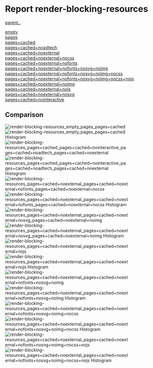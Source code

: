 # Report render-blocking-resources

[parent..](./..)  

[empty](./empty/)  
[pages](./pages/)  
[pages+cached](./pages+cached/)  
[pages+cached+noadtech](./pages+cached+noadtech/)  
[pages+cached+noexternal](./pages+cached+noexternal/)  
[pages+cached+noexternal+nocss](./pages+cached+noexternal+nocss/)  
[pages+cached+noexternal+nofonts](./pages+cached+noexternal+nofonts/)  
[pages+cached+noexternal+nofonts+nosvg+noimg](./pages+cached+noexternal+nofonts+nosvg+noimg/)  
[pages+cached+noexternal+nofonts+nosvg+noimg+nocss](./pages+cached+noexternal+nofonts+nosvg+noimg+nocss/)  
[pages+cached+noexternal+nofonts+nosvg+noimg+nocss+nojs](./pages+cached+noexternal+nofonts+nosvg+noimg+nocss+nojs/)  
[pages+cached+noexternal+noimg](./pages+cached+noexternal+noimg/)  
[pages+cached+noexternal+nojs](./pages+cached+noexternal+nojs/)  
[pages+cached+noexternal+nosvg](./pages+cached+noexternal+nosvg/)  
[pages+cached+nointeractive](./pages+cached+nointeractive/)  

## Comparison

![render-blocking-resources_empty_pages_pages+cached](./render-blocking-resources_empty_pages_pages+cached.png)  
![render-blocking-resources_empty_pages_pages+cached Histogram](./render-blocking-resources_empty_pages_pages+cached+hist.png)  
![render-blocking-resources_pages+cached_pages+cached+nointeractive_pages+cached+noadtech_pages+cached+noexternal](./render-blocking-resources_pages+cached_pages+cached+nointeractive_pages+cached+noadtech_pages+cached+noexternal.png)  
![render-blocking-resources_pages+cached_pages+cached+nointeractive_pages+cached+noadtech_pages+cached+noexternal Histogram](./render-blocking-resources_pages+cached_pages+cached+nointeractive_pages+cached+noadtech_pages+cached+noexternal+hist.png)  
![render-blocking-resources_pages+cached+noexternal_pages+cached+noexternal+nofonts_pages+cached+noexternal+nocss](./render-blocking-resources_pages+cached+noexternal_pages+cached+noexternal+nofonts_pages+cached+noexternal+nocss.png)  
![render-blocking-resources_pages+cached+noexternal_pages+cached+noexternal+nofonts_pages+cached+noexternal+nocss Histogram](./render-blocking-resources_pages+cached+noexternal_pages+cached+noexternal+nofonts_pages+cached+noexternal+nocss+hist.png)  
![render-blocking-resources_pages+cached+noexternal_pages+cached+noexternal+nosvg_pages+cached+noexternal+noimg](./render-blocking-resources_pages+cached+noexternal_pages+cached+noexternal+nosvg_pages+cached+noexternal+noimg.png)  
![render-blocking-resources_pages+cached+noexternal_pages+cached+noexternal+nosvg_pages+cached+noexternal+noimg Histogram](./render-blocking-resources_pages+cached+noexternal_pages+cached+noexternal+nosvg_pages+cached+noexternal+noimg+hist.png)  
![render-blocking-resources_pages+cached+noexternal_pages+cached+noexternal+nojs](./render-blocking-resources_pages+cached+noexternal_pages+cached+noexternal+nojs.png)  
![render-blocking-resources_pages+cached+noexternal_pages+cached+noexternal+nojs Histogram](./render-blocking-resources_pages+cached+noexternal_pages+cached+noexternal+nojs+hist.png)  
![render-blocking-resources_pages+cached+noexternal_pages+cached+noexternal+nofonts+nosvg+noimg](./render-blocking-resources_pages+cached+noexternal_pages+cached+noexternal+nofonts+nosvg+noimg.png)  
![render-blocking-resources_pages+cached+noexternal_pages+cached+noexternal+nofonts+nosvg+noimg Histogram](./render-blocking-resources_pages+cached+noexternal_pages+cached+noexternal+nofonts+nosvg+noimg+hist.png)  
![render-blocking-resources_pages+cached+noexternal_pages+cached+noexternal+nofonts+nosvg+noimg+nocss](./render-blocking-resources_pages+cached+noexternal_pages+cached+noexternal+nofonts+nosvg+noimg+nocss.png)  
![render-blocking-resources_pages+cached+noexternal_pages+cached+noexternal+nofonts+nosvg+noimg+nocss Histogram](./render-blocking-resources_pages+cached+noexternal_pages+cached+noexternal+nofonts+nosvg+noimg+nocss+hist.png)  
![render-blocking-resources_pages+cached+noexternal_pages+cached+noexternal+nofonts+nosvg+noimg+nocss+nojs](./render-blocking-resources_pages+cached+noexternal_pages+cached+noexternal+nofonts+nosvg+noimg+nocss+nojs.png)  
![render-blocking-resources_pages+cached+noexternal_pages+cached+noexternal+nofonts+nosvg+noimg+nocss+nojs Histogram](./render-blocking-resources_pages+cached+noexternal_pages+cached+noexternal+nofonts+nosvg+noimg+nocss+nojs+hist.png)  

<style>
  img {
    max-width: 80%;
  }
</style>
      
